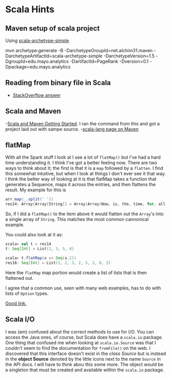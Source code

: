 # Scala Hints

## Maven setup of scala project

Using [scala-archetype-simple](https://github.com/davidB/scala-archetype-simple)

mvn archetype:generate -B -DarchetypeGroupId=net.alchim31.maven -DarchetypeArtifactId=scala-archetype-simple -DarchetypeVersion=1.5 -DgroupId=edu.mayo.analytics -DartifactId=PageRank -Dversion=0.1 -Dpackage=edu.mayo.analytics

## Reading from binary file in Scala
- [StackOverflow answer](http://stackoverflow.com/questions/9334590/reading-from-binary-file-scala)

## Scala and Maven
-[Scala and Maven Getting Started](https://blogs.oracle.com/arungupta/entry/scala_and_maven_getting_started). I ran the command from this and got a project laid out with sampe source.
-[scala-lang page on Maven](http://docs.scala-lang.org/tutorials/scala-with-maven.html)

## flatMap

With all the Spark stuff I look at I see a lot of `flatMap()` but I've had a hard time understanding it. I think I've got a better feeling now. There are two ways to think about it; the first is that it is a `map` followed by a `flatten`. I find this somewhat intuitive, but when I look at things I don't ever see it that way. I think the better way of looking at it is that flatMap takes a function that generates a Sequence, maps it across the entries, and then flattens the result. My example for this is

~~~scala
arr.map(_.split(' '))
res24: Array[Array[String]] = Array(Array(Now, is, the, time, for, all, good, men, to, come, to, the, aid, of, their, party.))
~~~

So, if I did a `flatMap()` to the item above it would flatten out the `Array`'s into a single array of `String`. This matches the most common cannonical example.

You could also look at it as:

~~~scala
scala> val t = res14
t: Seq[Int] = List(1, 3, 5, 8)

scala> t.flatMap(x => Seq(x,2))
res16: Seq[Int] = List(1, 2, 3, 2, 5, 2, 8, 2)
~~~

Here the `flatMap` map portion would create a list of lists that is then flattened out.

I agree that a common use, seen with many web examples, has to do with lists of `Option` types.

[Good link.](http://tfs/tfs/MayoClinic/IMA/Advanced%20Analytics)

## Scala I/O

I was (am) confused about the correct methods to use for I/O. You can
access the Java ones, of course, but Scala does have a `scala.io`
package. One thing that confused me when looking at `scala.io.Source`
was that I couldn't seem to find the documentation for `fromFile()` on
the web. I discovered that this interface doesn't exist in the *class
Source* but is instead in the **object Source** denoted by the little
icons next to the name `Source` in the API docs. I will have to think
abou this some more. The object would be a singleton that must be
created and available within the `scala.io` package.

